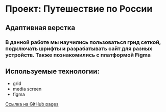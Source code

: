 # Проект: Путешествие по России

## Адаптивная верстка

### В данной работе мы научились пользоваться грид сеткой, подключать шрифты и разрабатывать сайт для разных устройств. Также познакомились с платформой Figma

## Используемые технологии:
- grid
- media screen
- figma

[Ссылка на GitHub pages](https://semagolosov.github.io/russian-travel/)


